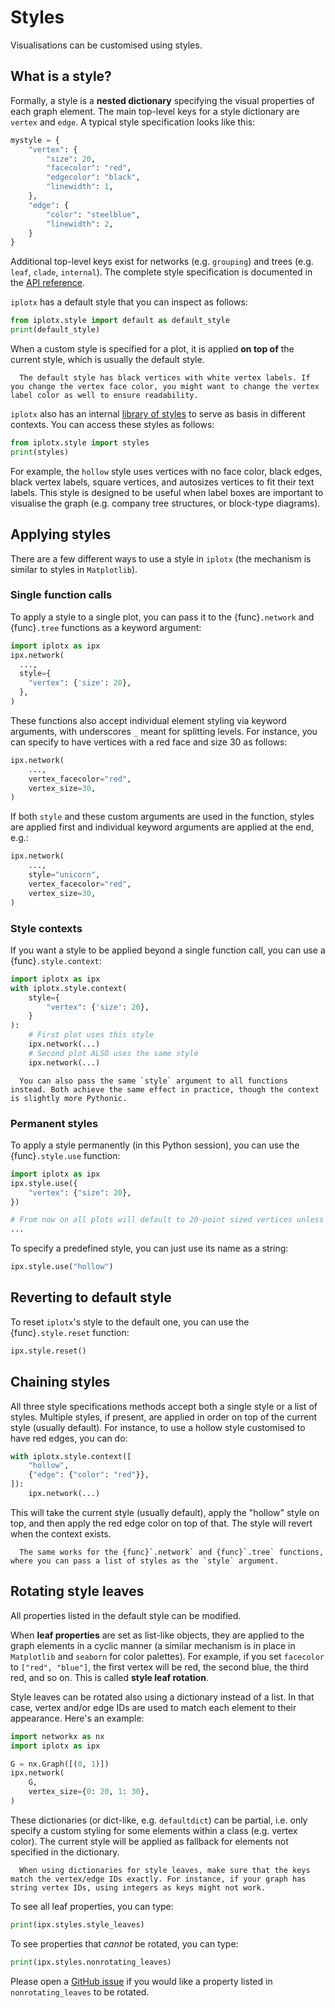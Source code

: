 # Styles
Visualisations can be customised using styles.

## What is a style?
Formally, a style is a **nested dictionary** specifying the visual properties of each graph element. The main top-level keys for a style dictionary are `vertex` and `edge`. A typical style specification looks like this:

```python
mystyle = {
    "vertex": {
        "size": 20,
        "facecolor": "red",
        "edgecolor": "black",
        "linewidth": 1,
    },
    "edge": {
        "color": "steelblue",
        "linewidth": 2,
    }
}
```

Additional top-level keys exist for networks (e.g. `grouping`) and trees (e.g. `leaf`, `clade`, `internal`). The complete style specification is documented in the [API reference](api/complete_style_specification.md).

`iplotx` has a default style that you can inspect as follows:

```python
from iplotx.style import default as default_style
print(default_style)
```

When a custom style is specified for a plot, it is applied **on top of** the current style, which is usually the default style.

```{warning}
  The default style has black vertices with white vertex labels. If you change the vertex face color, you might want to change the vertex label color as well to ensure readability.
```

`iplotx` also has an internal [library of styles](gallery/style/plot_multistyle.rst) to serve as basis in different contexts. You can access these styles as follows:

```python
from iplotx.style import styles
print(styles)
```

For example, the `hollow` style uses vertices with no face color, black edges, black vertex labels, square vertices, and autosizes vertices to fit their text labels. This style is designed to be useful when label boxes are important to visualise the graph (e.g. company tree structures, or block-type diagrams).

## Applying styles
There are a few different ways to use a style in `iplotx` (the mechanism is similar to styles in `Matplotlib`).

### Single function calls
To apply a style to a single plot, you can pass it to the {func}`.network` and {func}`.tree` functions as a keyword argument:

```python
import iplotx as ipx
ipx.network(
  ...,
  style={
    "vertex": {'size': 20},
  },
)
```

These functions also accept individual element styling via keyword arguments, with underscores `_` meant for splitting levels. For instance, you can specify to have vertices with a red face and size 30 as follows:

```python
ipx.network(
    ...,
    vertex_facecolor="red",
    vertex_size=30,
)
```

If both `style` and these custom arguments are used in the function, styles are applied first and individual keyword arguments are applied at the end, e.g.:

```python
ipx.network(
    ...,
    style="unicorn",
    vertex_facecolor="red",
    vertex_size=30,
)
```

### Style contexts
If you want a style to be applied beyond a single function call, you can use a {func}`.style.context`:

```python
import iplotx as ipx
with iplotx.style.context(
    style={
        "vertex": {'size': 20},
    }
):
    # First plot uses this style
    ipx.network(...)
    # Second plot ALSO uses the same style
    ipx.network(...)
```

```{note}
  You can also pass the same `style` argument to all functions instead. Both achieve the same effect in practice, though the context is slightly more Pythonic.
```

### Permanent styles
To apply a style permanently (in this Python session), you can use the {func}`.style.use` function:

```python
import iplotx as ipx
ipx.style.use({
    "vertex": {"size": 20},
})

# From now on all plots will default to 20-point sized vertices unless specified otherwise
...
```

To specify a predefined style, you can just use its name as a string:

```python
ipx.style.use("hollow")
```

## Reverting to default style
To reset `iplotx`'s style to the default one, you can use the {func}`.style.reset` function:

```python
ipx.style.reset()
```

## Chaining styles
All three style specifications methods accept both a single style or a list of styles. Multiple styles, if present, are applied in order on top of the current style (usually default). For instance, to use a hollow style customised to have red edges, you can do:

```python
with iplotx.style.context([
    "hollow",
    {"edge": {"color": "red"}},
]):
    ipx.network(...)
```

This will take the current style (usually default), apply the "hollow" style on top, and then apply the red edge color on top of that. The style will revert when the context exists.

```{note}
  The same works for the {func}`.network` and {func}`.tree` functions, where you can pass a list of styles as the `style` argument.
```

## Rotating style leaves
All properties listed in the default style can be modified.

When **leaf properties** are set as list-like objects, they are applied to the graph elements in a cyclic manner (a similar mechanism is in place in `Matplotlib` and `seaborn` for color palettes). For example, if you set `facecolor` to `["red", "blue"]`, the first vertex will be red, the second blue, the third red, and so on. This is called **style leaf rotation**.

Style leaves can be rotated also using a dictionary instead of a list. In that case, vertex and/or edge IDs are used to match each element to their appearance. Here's an example:

```python
import networkx as nx
import iplotx as ipx

G = nx.Graph([(0, 1)])
ipx.network(
    G,
    vertex_size={0: 20, 1: 30},
)
```

These dictionaries (or dict-like, e.g. `defaultdict`) can be partial, i.e. only specify a custom styling for some elements within a class (e.g. vertex color). The current style will be applied as fallback for elements not specified in the dictionary.

```{note}
  When using dictionaries for style leaves, make sure that the keys match the vertex/edge IDs exactly. For instance, if your graph has string vertex IDs, using integers as keys might not work.
```


To see all leaf properties, you can type:

```python
print(ipx.styles.style_leaves)
```

To see properties that *cannot* be rotated, you can type:

```python
print(ipx.styles.nonrotating_leaves)
```


Please open a [GitHub issue](https://github.com/fabilab/iplotx/issues) if you would like a property listed in `nonrotating_leaves` to be rotated.
